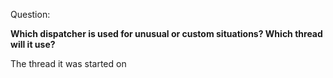 Question:

**Which dispatcher is used for unusual or custom situations?  Which thread will it use?**

<div class="hint">
  The thread it was started on
</div>

